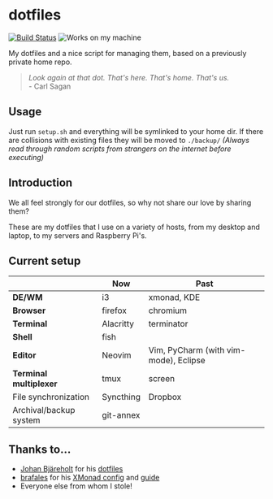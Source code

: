 dotfiles
========

[![Build Status](https://travis-ci.org/ErikBjare/dotfiles.svg)](https://travis-ci.org/ErikBjare/dotfiles)
![Works on my machine](https://forthebadge.com/images/badges/works-on-my-machine.svg)

My dotfiles and a nice script for managing them, based on a previously private home repo.

> *Look again at that dot. That's here. That's home. That's us.*  
> \- Carl Sagan


## Usage
Just run `setup.sh` and everything will be symlinked to your home dir.
If there are collisions with existing files they will be moved to `./backup/`
*(Always read through random scripts from strangers on the internet before executing)*


## Introduction

We all feel strongly for our dotfiles, so why not share our love by sharing them?

These are my dotfiles that I use on a variety of hosts, from my desktop and laptop, to my servers and Raspberry Pi's.

## Current setup

|               | Now         | Past        |
|---------------|-------------|-------------|
| **DE/WM**       | i3          | xmonad, KDE |
| **Browser**     | firefox     | chromium    |
| **Terminal**    | Alacritty   | terminator  |
| **Shell**       | fish        |
| **Editor**      | Neovim      | Vim, PyCharm (with vim-mode), Eclipse  |
| **Terminal multiplexer** | tmux | screen |
| File synchronization | Syncthing | Dropbox |
| Archival/backup system      | git-annex |         |



## Thanks to...
 - [Johan Bjäreholt](https://github.com/johan-bjareholt/) for his [dotfiles](https://github.com/johan-bjareholt/linux-configs)
 - [brafales](https://github.com/brafales/) for his [XMonad config](https://github.com/brafales/xmonad-config) and [guide](http://thinkingeek.com/2011/11/21/simple-guide-configure-xmonad-dzen2-conky/)
 - Everyone else from whom I stole!
